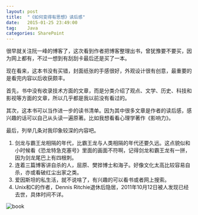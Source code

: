 ```yaml
---
layout: post
title:  "《如何变得有思想》读后感"
date:   2015-01-25 23:49:00
tag:    Java
categories: SharePoint
---
```

很早就关注阮一峰的博客了，这次看到作者把博客整理出书，曾犹豫要不要买，因为网上都有，不过一想到有刮刮卡最后还是买了一本。

现在看来，这本书没有买错，封面纸张的手感很好，外观设计很有创意，最重要的是看完内容以后收获颇丰。

首先，书中没有收录技术方面的文章，而是分类介绍了观点、文学、历史、科技和影视等方面的文章，所以几乎都是我以前没有看过的。

其次，这本书可以当作进一步的读书清单。因为其中很多文章是作者的读后感，感兴趣的话可以自己从头读一遍原著。比如我想看看心理学著作《影响力》。

最后，列举几条对我印象较深的内容吧。

1. 剑龙与霸王龙相隔的年代，比霸王龙与人类相隔的年代还要久远。这点貌似和小时候看《恐龙特急克塞号》里面的画面不符啊，记得剑龙和霸王龙有一拼，因为剑龙尾巴上有四根刺。
2. 连着三篇博客讲自杀的人，屈原、樊铧博士和海子。好像文化太高比较容易自杀，亦或看破红尘出家之类。
3. 爱因斯坦的私生活，就不说啥了，有兴趣的可以看书或者网上搜索。
4. Unix和C的作者，Dennis Ritchie退休后隐居，2011年10月12日被人发现已经去世，具体时间不详。

![book](http://tengrui.github.io/public/upload/thoughtful.jpg)